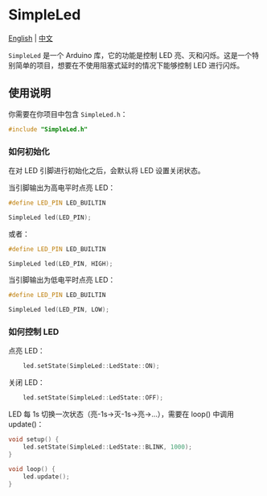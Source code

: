 # SimpleLed

[English](./README.md) | [中文](./README_ZH.md)

`SimpleLed` 是一个 Arduino 库，它的功能是控制 LED 亮、灭和闪烁。这是一个特别简单的项目，想要在不使用阻塞式延时的情况下能够控制 LED 进行闪烁。

## 使用说明

你需要在你项目中包含 `SimpleLed.h`：
```cpp
#include "SimpleLed.h"
```

### 如何初始化
在对 LED 引脚进行初始化之后，会默认将 LED 设置关闭状态。

当引脚输出为高电平时点亮 LED：
```cpp
#define LED_PIN LED_BUILTIN

SimpleLed led(LED_PIN);
```
或者：
```cpp
#define LED_PIN LED_BUILTIN

SimpleLed led(LED_PIN, HIGH);
```

当引脚输出为低电平时点亮 LED：
```cpp
#define LED_PIN LED_BUILTIN

SimpleLed led(LED_PIN, LOW);
```

### 如何控制 LED

点亮 LED：
```cpp
    led.setState(SimpleLed::LedState::ON);
```

关闭 LED：
```cpp
    led.setState(SimpleLed::LedState::OFF);
```

LED 每 1s 切换一次状态（亮-1s->灭-1s->亮->...），需要在 loop() 中调用 update()：
```cpp
void setup() {
    led.setState(SimpleLed::LedState::BLINK, 1000);
}

void loop() {
    led.update();
}
```
